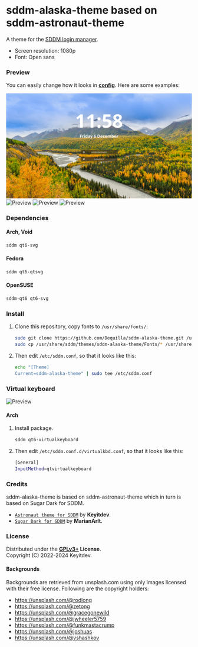 # sddm-alaska-theme based on sddm-astronaut-theme

A theme for the [SDDM login manager](https://github.com/sddm/sddm).

- Screen resolution: 1080p
- Font: Open sans

### Preview

You can easily change how it looks in **[config](./Themes/theme1.conf)**. 
Here are some examples:

![Preview](./Previews/preview1.png)
![Preview](./Previews/preview2.png)
![Preview](./Previews/preview3.png)
![Preview](./Previews/preview4.png)

### Dependencies

#### Arch, Void
```sh
sddm qt6-svg
```
#### Fedora
```sh
sddm qt6-qtsvg
```
#### OpenSUSE
```sh
sddm-qt6 qt6-svg
```

### Install

1. Clone this repository, copy fonts to `/usr/share/fonts/`:

   ```sh
   sudo git clone https://github.com/Dequilla/sddm-alaska-theme.git /usr/share/sddm/themes/sddm-alaska-theme
   sudo cp /usr/share/sddm/themes/sddm-alaska-theme/Fonts/* /usr/share/fonts/
   ```

2. Then edit `/etc/sddm.conf`, so that it looks like this:

    ```sh
    echo "[Theme]
    Current=sddm-alaska-theme" | sudo tee /etc/sddm.conf
    ```


### Virtual keyboard

![Preview](./Previews/preview5.png)

#### Arch
1. Install package.
    ```sh
    sddm qt6-virtualkeyboard
    ```

2. Then edit `/etc/sddm.conf.d/virtualkbd.conf`, so that it looks like this:

    ```sh
    [General]
    InputMethod=qtvirtualkeyboard
    ```

### Credits
sddm-alaska-theme is based on sddm-astronaut-theme which in turn is based on Sugar Dark for SDDM.
- [`Astronaut theme for SDDM`](https://github.com/Keyitdev/sddm-astronaut-theme) by **Keyitdev**.
- [`Sugar Dark for SDDM`](https://github.com/MarianArlt/sddm-sugar-dark) by **MarianArlt**.

### License

Distributed under the **[GPLv3+](https://www.gnu.org/licenses/gpl-3.0.html) License**.    
Copyright (C) 2022-2024 Keyitdev.

#### Backgrounds
Backgrounds are retrieved from unsplash.com using only images licensed with their free license. Following are the copyright holders:
- https://unsplash.com/@rodlong
- https://unsplash.com/@zetong
- https://unsplash.com/@gracegonewild
- https://unsplash.com/@jwheeler5759
- https://unsplash.com/@funkmastacrump
- https://unsplash.com/@joshuas
- https://unsplash.com/@vshashkov
